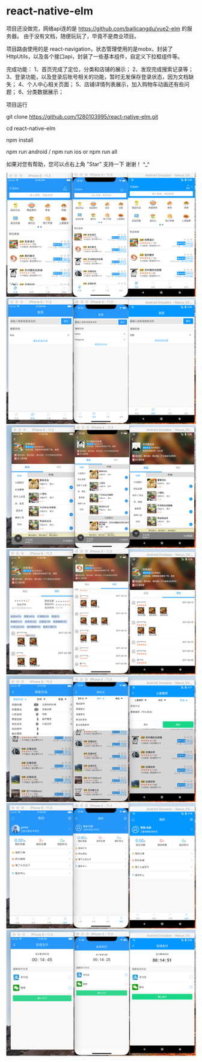 # react-native-elm

项目还没做完，网络api连的是 https://github.com/bailicangdu/vue2-elm 的服务器。
由于没有文档，随便玩玩了，毕竟不是商业项目。


项目路由使用的是 react-navigation，状态管理使用的是mobx，封装了HttpUtils，以及各个接口api，封装了一些基本组件，自定义下拉框组件等。

完成功能：
 1、首页完成了定位，分类和店铺的展示；
 2、发现完成搜索记录等；
 3、登录功能，以及登录后账号相关的功能，暂时无发保存登录状态，因为文档缺失；
 4、个人中心相关页面；
 5、店铺详情列表展示，加入购物车动画还有些问题；
 6、分类数据展示；


项目运行
 
 git clone https://github.com/1280103995/react-native-elm.git

 cd react-native-elm

 npm install

 npm run android / npm run ios      or     npm run all



如果对您有帮助，您可以点右上角 "Star" 支持一下 谢谢！ ^_^


![image](https://github.com/1280103995/react-native-elm/blob/master/screenshot/1%E9%A6%96%E9%A1%B5.png)
![image](https://github.com/1280103995/react-native-elm/blob/master/screenshot/2%E5%8F%91%E7%8E%B0.png)
![image](https://github.com/1280103995/react-native-elm/blob/master/screenshot/3-1%E5%BA%97%E9%93%BA%E8%AF%A6%E6%83%85.png)
![image](https://github.com/1280103995/react-native-elm/blob/master/screenshot/3-2%E5%BA%97%E9%93%BA%E8%AF%84%E8%AE%BA.png)
![image](https://github.com/1280103995/react-native-elm/blob/master/screenshot/4%E5%88%86%E7%B1%BB.png)
![image](https://github.com/1280103995/react-native-elm/blob/master/screenshot/5%E4%B8%AA%E4%BA%BA%E4%B8%AD%E5%BF%83.png)
![image](https://github.com/1280103995/react-native-elm/blob/master/screenshot/6%E6%94%AF%E4%BB%98%E9%A1%B5%E9%9D%A2.png)



